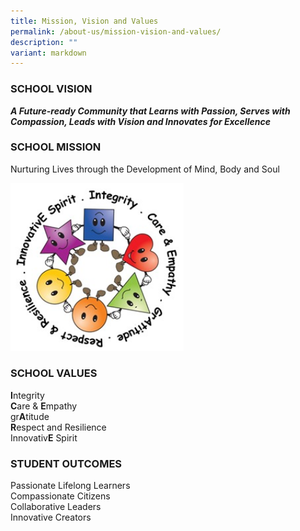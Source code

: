 ```yaml
---
title: Mission, Vision and Values
permalink: /about-us/mission-vision-and-values/
description: ""
variant: markdown
---
```

### SCHOOL VISION
***A Future-ready Community that Learns with Passion, Serves with Compassion, Leads with Vision and Innovates for Excellence***

### SCHOOL MISSION
Nurturing Lives through the Development of Mind, Body and Soul

<img src="/images/MVV%202025/2025icare.jpg" style="width:55%">

### SCHOOL VALUES
**I**ntegrity <br>
**C**are &amp; **E**mpathy <br>
gr**A**titude <br>
**R**espect and Resilience <br>
Innovativ**E** Spirit

### STUDENT OUTCOMES

Passionate Lifelong Learners <br>
Compassionate Citizens <br>
Collaborative Leaders <br>
Innovative Creators